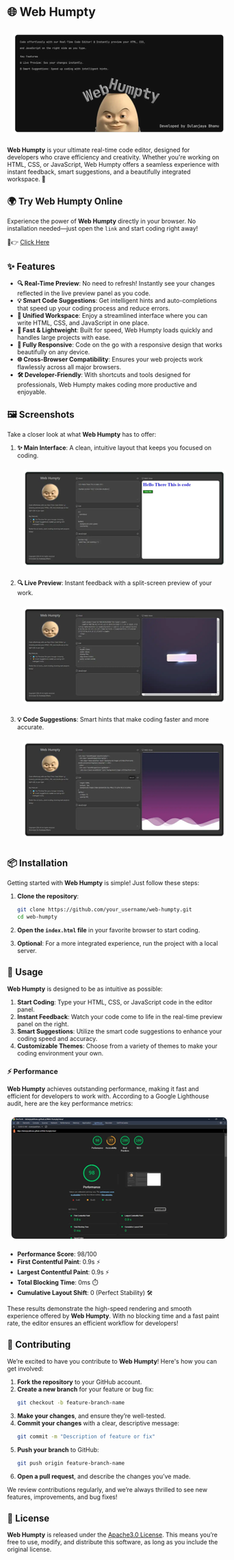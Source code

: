 # 🌐 Web Humpty

<div>
  <img src="assets/wall.webp" alt="web hupmty main wall" style="border-radius: 10px; margin: 10px;">
</div>

**Web Humpty** is your ultimate real-time code editor, designed for developers who crave efficiency and creativity. Whether you're working on HTML, CSS, or JavaScript, Web Humpty offers a seamless experience with instant feedback, smart suggestions, and a beautifully integrated workspace. 🚀

## 🌍 Try Web Humpty Online

Experience the power of **Web Humpty** directly in your browser. No installation needed—just open the `link` and start coding right away!

🤩👉 [Click Here](https://dulanjayabhanu.github.io/Web-Humpty/view/)

## ✨ Features

- **🔍 Real-Time Preview**: No need to refresh! Instantly see your changes reflected in the live preview panel as you code.
- **💡 Smart Code Suggestions**: Get intelligent hints and auto-completions that speed up your coding process and reduce errors.
- **🎨 Unified Workspace**: Enjoy a streamlined interface where you can write HTML, CSS, and JavaScript in one place.
- **🚀 Fast & Lightweight**: Built for speed, Web Humpty loads quickly and handles large projects with ease.
- **📱 Fully Responsive**: Code on the go with a responsive design that works beautifully on any device.
- **🌐 Cross-Browser Compatibility**: Ensures your web projects work flawlessly across all major browsers.
- **🛠️ Developer-Friendly**: With shortcuts and tools designed for professionals, Web Humpty makes coding more productive and enjoyable.

## 🖼️ Screenshots

Take a closer look at what **Web Humpty** has to offer:

1. **✨ Main Interface**: A clean, intuitive layout that keeps you focused on coding.
   <div>
    <img src="assets/screenshot1.webp" alt="web hupmty main wall" style="border-radius: 10px; margin: 10px;">
   </div>

2. **🔍 Live Preview**: Instant feedback with a split-screen preview of your work.
   <div>
    <img src="assets/screenshot2.webp" alt="web hupmty main wall" style="border-radius: 10px; margin: 10px;">
   </div>

3. **💡 Code Suggestions**: Smart hints that make coding faster and more accurate.
   <div>
    <img src="assets/screenshot3.webp" alt="web hupmty main wall" style="border-radius: 10px; margin: 10px;">
   </div>

## 📦 Installation

Getting started with **Web Humpty** is simple! Just follow these steps:

1. **Clone the repository**:
    ```bash
    git clone https://github.com/your_username/web-humpty.git
    cd web-humpty
    ```

2. **Open the `index.html` file** in your favorite browser to start coding.

3. **Optional**: For a more integrated experience, run the project with a local server.

## 🚀 Usage

**Web Humpty** is designed to be as intuitive as possible:
1. **Start Coding**: Type your HTML, CSS, or JavaScript code in the editor panel.
2. **Instant Feedback**: Watch your code come to life in the real-time preview panel on the right.
3. **Smart Suggestions**: Utilize the smart code suggestions to enhance your coding speed and accuracy.
4. **Customizable Themes**: Choose from a variety of themes to make your coding environment your own.

### ⚡ Performance

**Web Humpty** achieves outstanding performance, making it fast and efficient for developers to work with. According to a Google Lighthouse audit, here are the key performance metrics:

<div>
    <img src="assets/profomence.jpg" alt="web hupmty main wall" style="border-radius: 10px; margin: 10px;">
</div>

- **Performance Score**: 98/100
- **First Contentful Paint**: 0.9s ⚡
- **Largest Contentful Paint**: 0.9s ⚡
- **Total Blocking Time**: 0ms ⏱️
- **Cumulative Layout Shift**: 0 (Perfect Stability) 🛠️

These results demonstrate the high-speed rendering and smooth experience offered by **Web Humpty**. With no blocking time and a fast paint rate, the editor ensures an efficient workflow for developers!


## 🤝 Contributing

We’re excited to have you contribute to **Web Humpty**! Here's how you can get involved:

1. **Fork the repository** to your GitHub account.
2. **Create a new branch** for your feature or bug fix:
    ```bash
    git checkout -b feature-branch-name
    ```
3. **Make your changes**, and ensure they’re well-tested.
4. **Commit your changes** with a clear, descriptive message:
    ```bash
    git commit -m "Description of feature or fix"
    ```
5. **Push your branch** to GitHub:
    ```bash
    git push origin feature-branch-name
    ```
6. **Open a pull request**, and describe the changes you’ve made.

We review contributions regularly, and we’re always thrilled to see new features, improvements, and bug fixes!

## 📄 License

**Web Humpty** is released under the [Apache3.0 License](LICENSE). This means you’re free to use, modify, and distribute this software, as long as you include the original license.
